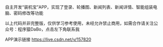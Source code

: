 自主开发“装机宝”APP，实现了登录、轮播图、新闻列表、新闻详情、智能组装电脑、密码修改等功能

以上代码并非完整版，仅供学习参考使用，未经允许禁止商用，如需合作请关注公众号：程序猿DaBo，点击左下角联系我

APP演示链接 https://live.csdn.net/v/157820
